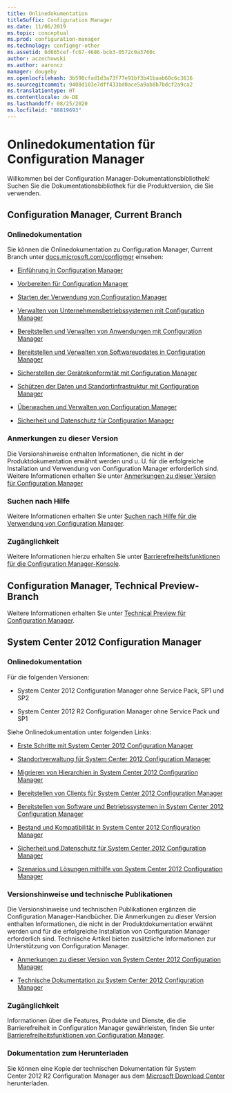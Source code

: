 ```yaml
---
title: Onlinedokumentation
titleSuffix: Configuration Manager
ms.date: 11/06/2019
ms.topic: conceptual
ms.prod: configuration-manager
ms.technology: configmgr-other
ms.assetid: 6d665cef-fc67-4686-bcb3-0572c0a3760c
author: aczechowski
ms.author: aaroncz
manager: dougeby
ms.openlocfilehash: 3b598cfad1d3a73f77e91bf3b41baab60c6c3616
ms.sourcegitcommit: 9408d103e7dff433bd0ace5a9ab8b7bdcf2a9ca2
ms.translationtype: HT
ms.contentlocale: de-DE
ms.lasthandoff: 08/25/2020
ms.locfileid: "88819693"
---
```

# <a name="online-documentation-for-configuration-manager"></a>Onlinedokumentation für Configuration Manager

<!-- this article is a placeholder for the historical CHM file, or F1 help, as all the versions used the same FWLINK to get to help. Due to that, this file is used to help redirect the reader to the product they want help with -->

Willkommen bei der Configuration Manager-Dokumentationsbibliothek! Suchen Sie die Dokumentationsbibliothek für die Produktversion, die Sie verwenden.

## <a name="configuration-manager-current-branch"></a>Configuration Manager, Current Branch

### <a name="online-documentation"></a>Onlinedokumentation

Sie können die Onlinedokumentation zu Configuration Manager, Current Branch unter [docs.microsoft.com/configmgr](/configmgr) einsehen:  

- [Einführung in Configuration Manager](../understand/introduction.md)  

- [Vorbereiten für Configuration Manager](../plan-design/get-ready.md)  

- [Starten der Verwendung von Configuration Manager](../servers/deploy/start-using.md)  

- [Verwalten von Unternehmensbetriebssystemen mit Configuration Manager](../../osd/understand/introduction-to-operating-system-deployment.md)  

- [Bereitstellen und Verwalten von Anwendungen mit Configuration Manager](../../apps/deploy-use/deploy-applications.md)  

- [Bereitstellen und Verwalten von Softwareupdates in Configuration Manager](../../sum/understand/software-updates-introduction.md)  

- [Sicherstellen der Gerätekonformität mit Configuration Manager](../../compliance/understand/ensure-device-compliance.md)  

- [Schützen der Daten und Standortinfrastruktur mit Configuration Manager](../../protect/understand/protect-data-and-site-infrastructure.md)  

- [Überwachen und Verwalten von Configuration Manager](../servers/manage/maintenance-tasks.md)  

- [Sicherheit und Datenschutz für Configuration Manager](../plan-design/security/security-and-privacy.md)  

### <a name="release-notes"></a>Anmerkungen zu dieser Version

Die Versionshinweise enthalten Informationen, die nicht in der Produktdokumentation erwähnt werden und u. U. für die erfolgreiche Installation und Verwendung von Configuration Manager erforderlich sind. Weitere Informationen erhalten Sie unter [Anmerkungen zu dieser Version für Configuration Manager](../servers/deploy/install/release-notes.md)  

### <a name="find-help"></a>Suchen nach Hilfe

Weitere Informationen erhalten Sie unter [Suchen nach Hilfe für die Verwendung von Configuration Manager](../understand/find-help.md).

### <a name="accessibility"></a>Zugänglichkeit

Weitere Informationen hierzu erhalten Sie unter [Barrierefreiheitsfunktionen für die Configuration Manager-Konsole](../understand/accessibility-features.md).

## <a name="configuration-manager-technical-preview-branch"></a>Configuration Manager, Technical Preview-Branch

Weitere Informationen erhalten Sie unter [Technical Preview für Configuration Manager](../get-started/technical-preview.md).  

## <a name="system-center-2012-configuration-manager"></a>System Center 2012 Configuration Manager

### <a name="online-documentation"></a>Onlinedokumentation

Für die folgenden Versionen:

- System Center 2012 Configuration Manager ohne Service Pack, SP1 und SP2  

- System Center 2012 R2 Configuration Manager ohne Service Pack und SP1  

Siehe Onlinedokumentation unter folgenden Links:  

- [Erste Schritte mit System Center 2012 Configuration Manager](/previous-versions/system-center/system-center-2012-R2/gg682144\(v=technet.10\))  

- [Standortverwaltung für System Center 2012 Configuration Manager](/previous-versions/system-center/system-center-2012-R2/gg681983\(v=technet.10\))  

- [Migrieren von Hierarchien in System Center 2012 Configuration Manager](/previous-versions/system-center/system-center-2012-R2/gg682006\(v=technet.10\))  

- [Bereitstellen von Clients für System Center 2012 Configuration Manager](/previous-versions/system-center/system-center-2012-R2/gg699391\(v=technet.10\))  

- [Bereitstellen von Software und Betriebssystemen in System Center 2012 Configuration Manager](/previous-versions/system-center/system-center-2012-R2/gg699393\(v=technet.10\))  

- [Bestand und Kompatibilität in System Center 2012 Configuration Manager](/previous-versions/system-center/system-center-2012-R2/gg682029\(v=technet.10\))  

- [Sicherheit und Datenschutz für System Center 2012 Configuration Manager](/previous-versions/system-center/system-center-2012-R2/gg682033\(v=technet.10\))  

- [Szenarios und Lösungen mithilfe von System Center 2012 Configuration Manager](/previous-versions/system-center/system-center-2012-R2/jj884163\(v=technet.10\))  

### <a name="release-notes-and-technical-publications"></a>Versionshinweise und technische Publikationen

Die Versionshinweise und technischen Publikationen ergänzen die Configuration Manager-Handbücher. Die Anmerkungen zu dieser Version enthalten Informationen, die nicht in der Produktdokumentation erwähnt werden und für die erfolgreiche Installation von Configuration Manager erforderlich sind. Technische Artikel bieten zusätzliche Informationen zur Unterstützung von Configuration Manager.  

- [Anmerkungen zu dieser Version von System Center 2012 Configuration Manager](/previous-versions/system-center/system-center-2012-R2/jj870706\(v=technet.10\))  

- [Technische Dokumentation zu System Center 2012 Configuration Manager](/previous-versions/system-center/system-center-2012-R2/hh531521\(v=technet.10\))  

### <a name="accessibility"></a>Zugänglichkeit

Informationen über die Features, Produkte und Dienste, die die Barrierefreiheit in Configuration Manager gewährleisten, finden Sie unter [Barrierefreiheitsfunktionen von Configuration Manager](/previous-versions/system-center/system-center-2012-R2/jj553406\(v=technet.10\)).

### <a name="downloadable-documentation"></a>Dokumentation zum Herunterladen

Sie können eine Kopie der technischen Dokumentation für System Center 2012 R2 Configuration Manager aus dem [Microsoft Download Center](https://www.microsoft.com/download/details.aspx?id=29256) herunterladen.